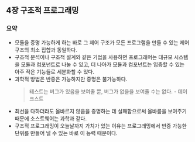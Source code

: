 ## 4장 구조적 프로그래밍

### 요약

- 모듈을 증명 가능하게 하는 바로 그 제어 구조가 모든 프로그램을 만들 수 있는 제어 구조의 최소 집합과 동일하다.
- 구조적 분석이나 구조적 설계와 같은 기법을 사용하면 프로그래머는 대규모 시스템을 모듈과 컴포넌트로 나눌 수 있고, 더 나아가 모듈과 컴포넌트는 입증할 수 있는 아주 작은 기능들로 세분화할 수 있다.
- 과학적 방법은 반증은 가능하지만 증명은 불가능하다.
  > 테스트는 버그가 있음을 보여줄 뿐, 버그가 없을을 보여줄 수는 없다. - 데이크스트
- 최선을 다하더라도 올바르지 않음을 증명하는 데 실패함으로써 올바름을 보여주기 때문에 소스트웨어는 과학과 같다.
- 구조적 프로그래밍이 오늘날까지 가치가 있는 이유는 프로그래밍에서 반증 가능한 단위를 만들어 낼 수 있는 바로 이 능력 때문이다.
